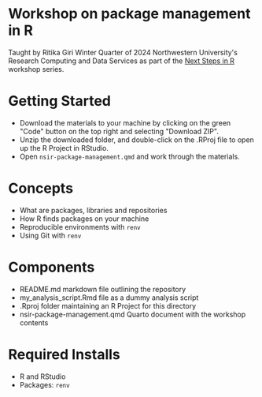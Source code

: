 # Workshop on package management in R

Taught by Ritika Giri Winter Quarter of 2024 Northwestern University's Research Computing and Data Services as part of the [Next Steps in R](https://github.com/nuitrcs/Next-steps-in-R) workshop series.

# Getting Started

-   Download the materials to your machine by clicking on the green "Code" button on the top right and selecting "Download ZIP".
-   Unzip the downloaded folder, and double-click on the .RProj file to open up the R Project in RStudio.
-   Open `nsir-package-management.qmd` and work through the materials.

# Concepts

-   What are packages, libraries and repositories
-   How R finds packages on your machine
-   Reproducible environments with `renv`
-   Using Git with `renv`

# Components

-   README.md markdown file outlining the repository
-   my_analysis_script.Rmd file as a dummy analysis script
-   .Rproj folder maintaining an R Project for this directory
-   nsir-package-management.qmd Quarto document with the workshop contents

# Required Installs

-   R and RStudio
-   Packages: `renv`
